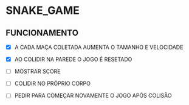 
# SNAKE_GAME

## FUNCIONAMENTO

- [x] A CADA MAÇA COLETADA AUMENTA O TAMANHO E VELOCIDADE

- [x] AO COLIDIR NA PAREDE O JOGO É RESETADO

- [ ] MOSTRAR SCORE

- [ ] COLIDIR NO PRÓPRIO CORPO

- [ ] PEDIR PARA COMEÇAR NOVAMENTE O JOGO APÓS COLISÃO

